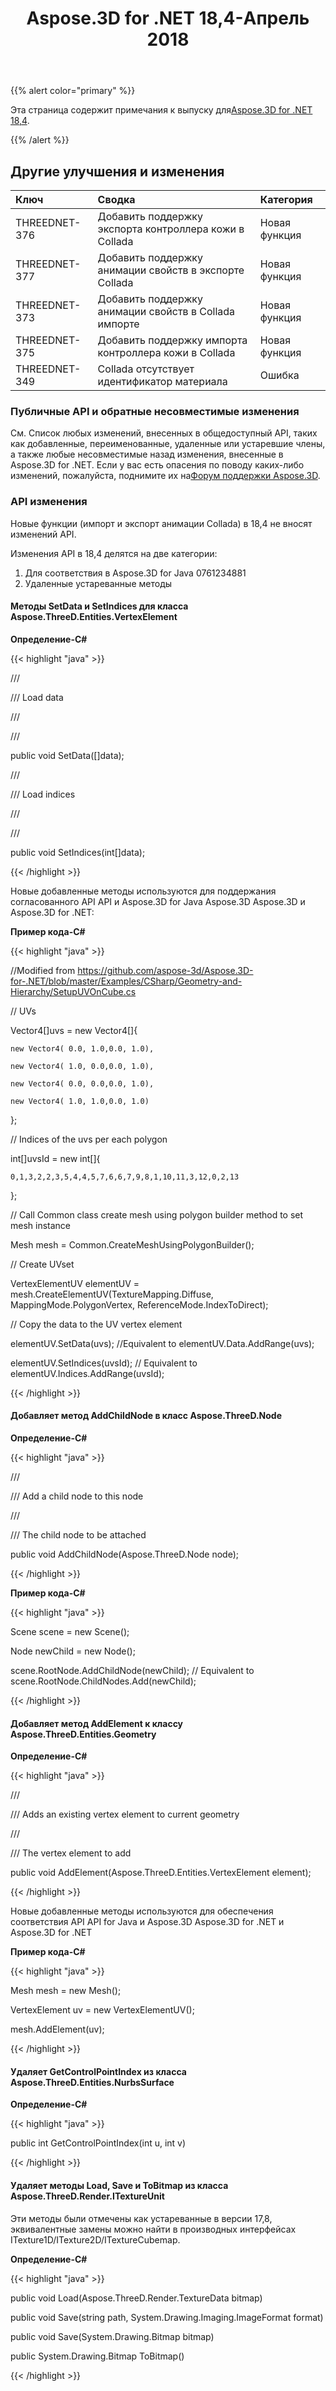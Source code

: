﻿---
title: Aspose.3D for .NET 18,4-Апрель 2018
type: docs
weight: 90
url: /ru/net/aspose-3d-for-net-18-4-april-2018/
---
{{% alert color="primary" %}} 

Эта страница содержит примечания к выпуску для[Aspose.3D for .NET 18,4](https://www.nuget.org/packages/Aspose.3D/18.4.0).

{{% /alert %}} 
## **Другие улучшения и изменения**

|**Ключ**|**Сводка**|**Категория**|
|:- |:- |:- |
|THREEDNET-376|Добавить поддержку экспорта контроллера кожи в Collada|Новая функция|
|THREEDNET-377|Добавить поддержку анимации свойств в экспорте Collada|Новая функция|
|THREEDNET-373|Добавить поддержку анимации свойств в Collada импорте|Новая функция|
|THREEDNET-375|Добавить поддержку импорта контроллера кожи в Collada|Новая функция|
|THREEDNET-349|Collada отсутствует идентификатор материала|Ошибка|
### **Публичные API и обратные несовместимые изменения**
См. Список любых изменений, внесенных в общедоступный API, таких как добавленные, переименованные, удаленные или устаревшие члены, а также любые несовместимые назад изменения, внесенные в Aspose.3D for .NET. Если у вас есть опасения по поводу каких-либо изменений, пожалуйста, поднимите их на[Форум поддержки Aspose.3D](https://forum.aspose.com/c/3d/18).
### **API изменения**
Новые функции (импорт и экспорт анимации Collada) в 18,4 не вносят изменений API.

Изменения API в 18,4 делятся на две категории:

1. Для соответствия в Aspose.3D for Java 0761234881
1. Удаленные устареванные методы
#### **Методы SetData и SetIndices для класса Aspose.ThreeD.Entities.VertexElement**
**Определение-C#**

{{< highlight "java" >}}

 /// <summary>

/// Load data

/// </summary>

/// <param name="data"></param>

public void SetData([]data);

/// <summary>

/// Load indices

/// </summary>

/// <param name="data"></param>

public void SetIndices(int[]data);

{{< /highlight >}}

Новые добавленные методы используются для поддержания согласованного API API и Aspose.3D for Java Aspose.3D Aspose.3D и Aspose.3D for .NET:

**Пример кода-C#**

{{< highlight "java" >}}

 //Modified from https://github.com/aspose-3d/Aspose.3D-for-.NET/blob/master/Examples/CSharp/Geometry-and-Hierarchy/SetupUVOnCube.cs

// UVs

Vector4[]uvs = new Vector4[]{

    new Vector4( 0.0, 1.0,0.0, 1.0),

    new Vector4( 1.0, 0.0,0.0, 1.0),

    new Vector4( 0.0, 0.0,0.0, 1.0),

    new Vector4( 1.0, 1.0,0.0, 1.0)

};

// Indices of the uvs per each polygon

int[]uvsId = new int[]{

    0,1,3,2,2,3,5,4,4,5,7,6,6,7,9,8,1,10,11,3,12,0,2,13

};

// Call Common class create mesh using polygon builder method to set mesh instance 

Mesh mesh = Common.CreateMeshUsingPolygonBuilder();

// Create UVset

VertexElementUV elementUV = mesh.CreateElementUV(TextureMapping.Diffuse, MappingMode.PolygonVertex, ReferenceMode.IndexToDirect);

// Copy the data to the UV vertex element 

elementUV.SetData(uvs); //Equivalent to elementUV.Data.AddRange(uvs);

elementUV.SetIndices(uvsId); // Equivalent to elementUV.Indices.AddRange(uvsId);

{{< /highlight >}}
#### **Добавляет метод AddChildNode в класс Aspose.ThreeD.Node**
**Определение-C#**

{{< highlight "java" >}}

 /// <summary>

/// Add a child node to this node

/// </summary>

/// <param name="node">The child node to be attached</param>

public void AddChildNode(Aspose.ThreeD.Node node);

{{< /highlight >}}

**Пример кода-C#**

{{< highlight "java" >}}

 Scene scene = new Scene();

Node newChild = new Node();

scene.RootNode.AddChildNode(newChild); // Equivalent to scene.RootNode.ChildNodes.Add(newChild);

{{< /highlight >}}


#### **Добавляет метод AddElement к классу Aspose.ThreeD.Entities.Geometry**
**Определение-C#**

{{< highlight "java" >}}

 /// <summary>

/// Adds an existing vertex element to current geometry

/// </summary>

/// <param name="element">The vertex element to add</param>

public void AddElement(Aspose.ThreeD.Entities.VertexElement element);

{{< /highlight >}}

Новые добавленные методы используются для обеспечения соответствия API API for Java и Aspose.3D Aspose.3D for .NET и Aspose.3D for .NET

**Пример кода-C#**

{{< highlight "java" >}}

 Mesh mesh = new Mesh();

VertexElement uv = new VertexElementUV();

mesh.AddElement(uv);

{{< /highlight >}}
#### **Удаляет GetControlPointIndex из класса Aspose.ThreeD.Entities.NurbsSurface**
**Определение-C#**

{{< highlight "java" >}}

 public int GetControlPointIndex(int u, int v)

{{< /highlight >}}
#### **Удаляет методы Load, Save и ToBitmap из класса Aspose.ThreeD.Render.ITextureUnit**
Эти методы были отмечены как устареванные в версии 17,8, эквивалентные замены можно найти в производных интерфейсах ITexture1D/ITexture2D/ITextureCubemap.

**Определение-C#**

{{< highlight "java" >}}

 public void Load(Aspose.ThreeD.Render.TextureData bitmap)

public void Save(string path, System.Drawing.Imaging.ImageFormat format)

public void Save(System.Drawing.Bitmap bitmap)

public System.Drawing.Bitmap ToBitmap()

{{< /highlight >}}
